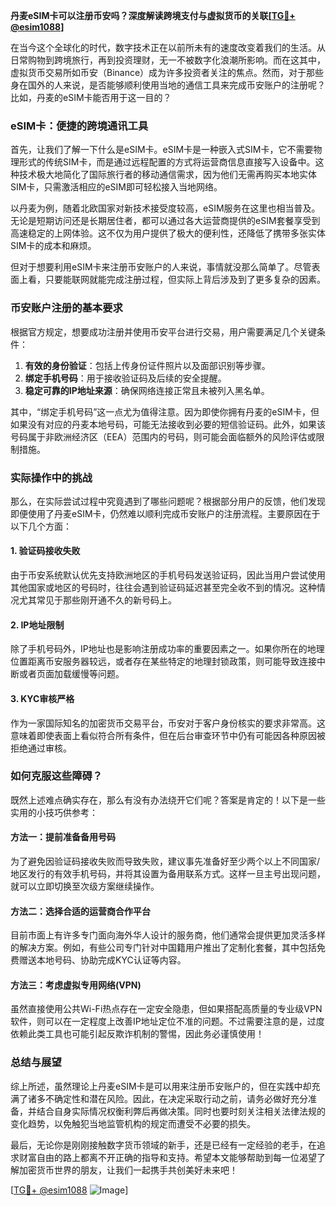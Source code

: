 **丹麦eSIM卡可以注册币安吗？深度解读跨境支付与虚拟货币的关联[[TG💪+ @esim1088](https://t.me/s/esim1088)]**

在当今这个全球化的时代，数字技术正在以前所未有的速度改变着我们的生活。从日常购物到跨境旅行，再到投资理财，无一不被数字化浪潮所影响。而在这其中，虚拟货币交易所如币安（Binance）成为许多投资者关注的焦点。然而，对于那些身在国外的人来说，是否能够顺利使用当地的通信工具来完成币安账户的注册呢？比如，丹麦的eSIM卡能否用于这一目的？

### eSIM卡：便捷的跨境通讯工具

首先，让我们了解一下什么是eSIM卡。eSIM卡是一种嵌入式SIM卡，它不需要物理形式的传统SIM卡，而是通过远程配置的方式将运营商信息直接写入设备中。这种技术极大地简化了国际旅行者的移动通信需求，因为他们无需再购买本地实体SIM卡，只需激活相应的eSIM即可轻松接入当地网络。

以丹麦为例，随着北欧国家对新技术接受度较高，eSIM服务在这里也相当普及。无论是短期访问还是长期居住者，都可以通过各大运营商提供的eSIM套餐享受到高速稳定的上网体验。这不仅为用户提供了极大的便利性，还降低了携带多张实体SIM卡的成本和麻烦。

但对于想要利用eSIM卡来注册币安账户的人来说，事情就没那么简单了。尽管表面上看，只要能联网就能完成注册过程，但实际上背后涉及到了更多复杂的因素。

### 币安账户注册的基本要求

根据官方规定，想要成功注册并使用币安平台进行交易，用户需要满足几个关键条件：
1. **有效的身份验证**：包括上传身份证件照片以及面部识别等步骤。
2. **绑定手机号码**：用于接收验证码及后续的安全提醒。
3. **稳定可靠的IP地址来源**：确保网络连接正常且未被列入黑名单。

其中，“绑定手机号码”这一点尤为值得注意。因为即使你拥有丹麦的eSIM卡，但如果没有对应的丹麦本地号码，可能无法接收到必要的短信验证码。此外，如果该号码属于非欧洲经济区（EEA）范围内的号码，则可能会面临额外的风险评估或限制措施。

### 实际操作中的挑战

那么，在实际尝试过程中究竟遇到了哪些问题呢？根据部分用户的反馈，他们发现即便使用了丹麦eSIM卡，仍然难以顺利完成币安账户的注册流程。主要原因在于以下几个方面：

#### 1. 验证码接收失败
由于币安系统默认优先支持欧洲地区的手机号码发送验证码，因此当用户尝试使用其他国家或地区的号码时，往往会遇到验证码延迟甚至完全收不到的情况。这种情况尤其常见于那些刚开通不久的新号码上。

#### 2. IP地址限制
除了手机号码外，IP地址也是影响注册成功率的重要因素之一。如果你所在的地理位置距离币安服务器较远，或者存在某些特定的地理封锁政策，则可能导致连接中断或者页面加载缓慢等问题。

#### 3. KYC审核严格
作为一家国际知名的加密货币交易平台，币安对于客户身份核实的要求非常高。这意味着即使表面上看似符合所有条件，但在后台审查环节中仍有可能因各种原因被拒绝通过审核。

### 如何克服这些障碍？

既然上述难点确实存在，那么有没有办法绕开它们呢？答案是肯定的！以下是一些实用的小技巧供参考：

#### 方法一：提前准备备用号码
为了避免因验证码接收失败而导致失败，建议事先准备好至少两个以上不同国家/地区发行的有效手机号码，并将其设置为备用联系方式。这样一旦主号出现问题，就可以立即切换至次级方案继续操作。

#### 方法二：选择合适的运营商合作平台
目前市面上有许多专门面向海外华人设计的服务商，他们通常会提供更加灵活多样的解决方案。例如，有些公司专门针对中国籍用户推出了定制化套餐，其中包括免费赠送本地号码、协助完成KYC认证等内容。

#### 方法三：考虑虚拟专用网络(VPN)
虽然直接使用公共Wi-Fi热点存在一定安全隐患，但如果搭配高质量的专业级VPN软件，则可以在一定程度上改善IP地址定位不准的问题。不过需要注意的是，过度依赖此类工具也可能引起反欺诈机制的警惕，因此务必谨慎使用！

### 总结与展望

综上所述，虽然理论上丹麦eSIM卡是可以用来注册币安账户的，但在实践中却充满了诸多不确定性和潜在风险。因此，在决定采取行动之前，请务必做好充分准备，并结合自身实际情况权衡利弊后再做决策。同时也要时刻关注相关法律法规的变化趋势，以免触犯当地监管机构的规定而遭受不必要的损失。

最后，无论你是刚刚接触数字货币领域的新手，还是已经有一定经验的老手，在追求财富自由的路上都离不开正确的指导和支持。希望本文能够帮助到每一位渴望了解加密货币世界的朋友，让我们一起携手共创美好未来吧！

[[TG💪+ @esim1088](https://t.me/s/esim1088) ![Image](https://i.postimg.cc/4NQfJmqS/Snipaste-2025-05-13-00-14-12.png)]